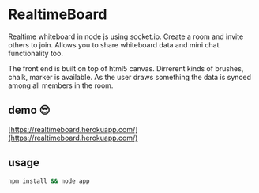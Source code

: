# RealtimeBoard
Realtime whiteboard in node js using  socket.io. Create a room and invite others to join. Allows you to share whiteboard data and mini chat functionality too.

The front end is built on top of html5 canvas. Dirrerent kinds of brushes, chalk, marker is available. As the user draws something the data is synced among all members in the room.

## demo :sunglasses:
[https://realtimeboard.herokuapp.com/](https://realtimeboard.herokuapp.com/)


## usage
```bash
npm install && node app
```
